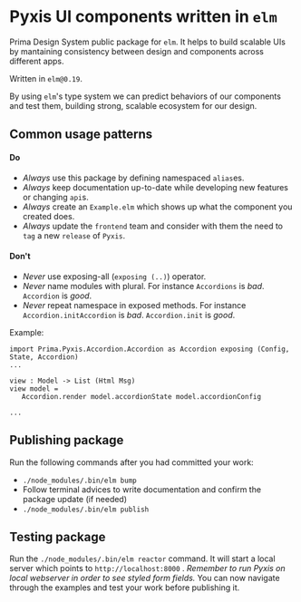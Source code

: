 # Pyxis UI components written in `elm`

Prima Design System public package for `elm`.
It helps to build scalable UIs by mantaining consistency between design and components across different apps.

Written in `elm@0.19`.

By using `elm`'s type system we can predict behaviors of our components and test them, building strong, scalable ecosystem for our design. 

## Common usage patterns

#### Do
- *Always* use this package by defining namespaced `alias`es.
- *Always* keep documentation up-to-date while developing new features or changing `api`s.
- *Always* create an `Example.elm` which shows up what the component you created does.
- *Always* update the `frontend` team and consider with them the need to `tag` a new `release` of `Pyxis`.

#### Don't
- *Never* use exposing-all  (`exposing (..)`) operator.
- *Never* name modules with plural. For instance  `Accordions` is *bad*. `Accordion` is *good*.
- *Never* repeat namespace in exposed methods. For instance `Accordion.initAccordion` is *bad*. `Accordion.init` is *good*.

Example:

    import Prima.Pyxis.Accordion.Accordion as Accordion exposing (Config, State, Accordion)
    ...
    
    view : Model -> List (Html Msg) 
	view model =
	   Accordion.render model.accordionState model.accordionConfig 
	   
	...


## Publishing package
Run the following commands after you had committed your work: 
	
- `./node_modules/.bin/elm bump`
- Follow terminal advices to write documentation and confirm the package update (if needed)
- `./node_modules/.bin/elm publish`

## Testing package
Run the `./node_modules/.bin/elm reactor` command. 
It will start a local server which points to  `http://localhost:8000` .
*Remember to run Pyxis on local webserver in order to see styled form fields.* 
You can now navigate through the examples and test your work before publishing it.